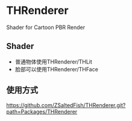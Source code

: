 # THRenderer
Shader for Cartoon PBR Render

## Shader
- 普通物体使用THRenderer/THLit
- 脸部可以使用THRenderer/THFace

## 使用方式
https://github.com/ZSaltedFish/THRenderer.git?path=Packages/THRenderer

